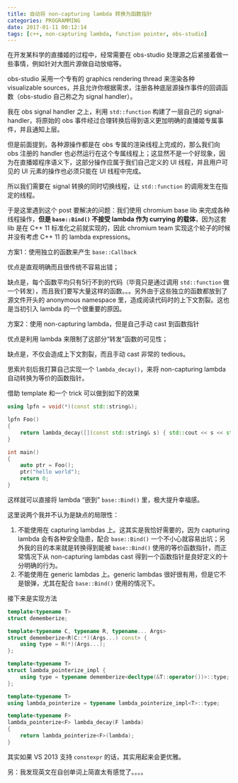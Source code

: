 ```yaml
---
title: 自动将 non-capturing lambda 转换为函数指针
categories: PROGRAMMING
date: 2017-01-11 00:12:14
tags: [c++, non-capturing lambda, function pointer, obs-studio]
---
```

在开发某科学的直播姬的过程中，经常需要在 obs-studio 处理源之后紧接着做一些事情，例如针对大图片源做自动放缩等。

obs-studio 采用一个专有的 graphics rendering thread 来渲染各种 visualizable sources，并且允许你根据需求，注册各种底层源操作事件的回调函数（obs-studio 自己称之为 signal handler）。

我在 obs signal handler 之上，利用 `std::function` 构建了一层自己的 signal-handler，将原始的 obs 事件经过合理转换后得到语义更加明确的直播姬专属事件，并且通知上层。

但是前面提到，各种源操作都是在 obs 专属的渲染线程上完成的，那么我们向 obs 注册的 handler 也必然运行在这个专属线程上；这显然不是一个好现象，因为在直播姬程序语义下，这部分操作应属于我们自己定义的 UI 线程，并且用户可见的 UI 元素的操作也必须只能在 UI 线程中完成。

所以我们需要在 signal 转换的同时切换线程，让 `std::function` 的调用发生在指定的线程。

于是这里遇到这个 post 要解决的问题：我们使用 chromium base lib 来完成各种线程操作，**但是 `base::Bind()` 不接受 lambda 作为 currying 的载体**，因为这套 lib 是在 C++ 11 标准化之前就实现的，因此 chromium team 实现这个轮子的时候并没有考虑 C++ 11 的 lambda expressions。

方案1：使用独立的函数来产生 `base::Callback`

优点是直观明确而且很传统不容易出错；

缺点是，每个函数平均只有5行不到的代码（毕竟只是通过调用 `std::function` 做一个转发），而且我们要写大量这样的函数。。。另外由于这些独立的函数都放到了源文件开头的 anonymous namespace 里，造成阅读代码时的上下文割裂。这也是当初引入 lambda 的一个很重要的原因。

方案2：使用 non-capturing lambda，但是自己手动 cast 到函数指针

优点是利用 lambda 来限制了这部分“转发”函数的可见性；

缺点是，不仅会造成上下文割裂，而且手动 cast 非常的 tedious。

思索片刻后我打算自己实现一个 `lambda_decay()`，来将 non-capturing lambda 自动转换为等价的函数指针。

借助 template 和一个 trick 可以做到如下的效果

```c++
using lpfn = void(*)(const std::string&);

lpfn Foo()
{
    return lambda_decay([](const std::string& s) { std::cout << s << std::endl; });
}

int main()
{
    auto ptr = Foo();
    ptr("hello world");
    return 0;
}
```

这样就可以直接将 lambda “嵌到” `base::Bind()` 里，极大提升幸福感。

这里说两个我并不认为是缺点的局限性：

1. 不能使用在 capturing lambdas 上。这其实是我恰好需要的，因为 capturing lambda 会有各种安全隐患，配合 `base::Bind()` 一个不小心就容易出坑；另外我的目的本来就是转换得到能被 `base::Bind()` 使用的等价函数指针，而正常情况下从 non-capturing lambdas cast 得到一个函数指针是良好定义的十分明确的行为。
2. 不能使用在 generic lambdas 上。generic lambdas 很好很有用，但是它不是银弹，尤其在配合 `base::Bind()` 使用的情况下。

接下来是实现方法

```c++
template<typename T>
struct dememberize;

template<typename C, typename R, typename... Args>
struct dememberize<R(C::*)(Args...) const> {
    using type = R(*)(Args...);
};

template<typename T>
struct lambda_pointerize_impl {
    using type = typename dememberize<decltype(&T::operator())>::type;
};

template<typename T>
using lambda_pointerize = typename lambda_pointerize_impl<T>::type;

template<typename F>
lambda_pointerize<F> lambda_decay(F lambda)
{
    return lambda_pointerize<F>(lambda);
}
```

其实如果 VS 2013 支持 `constexpr` 的话，其实用起来会更优雅。

另：我发现英文在自创单词上简直太有感觉了。。。。